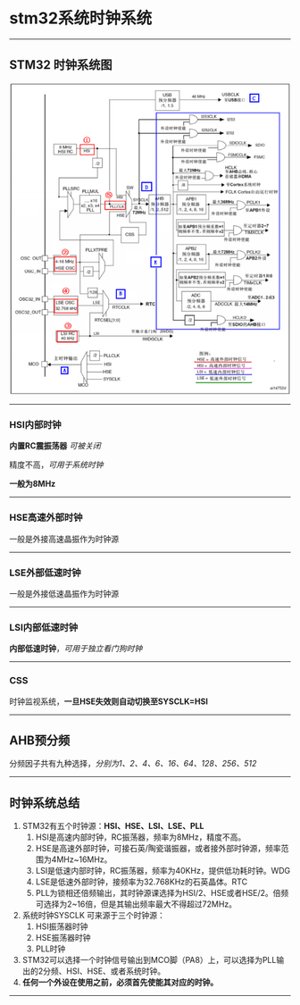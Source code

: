 # stm32系统时钟系统
---
## STM32 时钟系统图

![](../图片/时钟系统图.jpg)

---

### HSI内部时钟

**内置RC震振荡器** *可被关闭*

精度不高，*可用于系统时钟*

**一般为8MHz**

---
### HSE高速外部时钟

一般是外接高速晶振作为时钟源

---
### LSE外部低速时钟

一般是外接低速晶振作为时钟源

---
### LSI内部低速时钟

**内部低速时钟**，*可用于独立看门狗时钟*

---
### CSS

时钟监视系统，**一旦HSE失效则自动切换至SYSCLK=HSI**

---
## AHB预分频

分频因子共有九种选择，*分别为1、2、4、6、16、64、128、256、512*

---
## 时钟系统总结

1. STM32有五个时钟源：**HSI、HSE、LSI、LSE、PLL**
   1. HSI是高速内部时钟，RC振荡器，频率为8MHz，精度不高。
   2. HSE是高速外部时钟，可接石英/陶瓷谐振器，或者接外部时钟源，频率范围为4MHz~16MHz。
   3. LSI是低速内部时钟，RC振荡器，频率为40KHz，提供低功耗时钟。WDG
   4. LSE是低速外部时钟，接频率为32.768KHz的石英晶体。RTC
   5. PLL为锁相还倍频输出，其时钟源课选择为HSI/2、HSE或者HSE/2。倍频可选择为2~16倍，但是其输出频率最大不得超过72MHz。
2. 系统时钟SYSCLK 可来源于三个时钟源：
   1. HSI振荡器时钟
   2. HSE振荡器时钟
   3. PLL时钟
3. STM32可以选择一个时钟信号输出到MCO脚（PA8）上，可以选择为PLL输出的2分频、HSI、HSE、或者系统时钟。
4. **任何一个外设在使用之前，必须首先使能其对应的时钟。**

---
